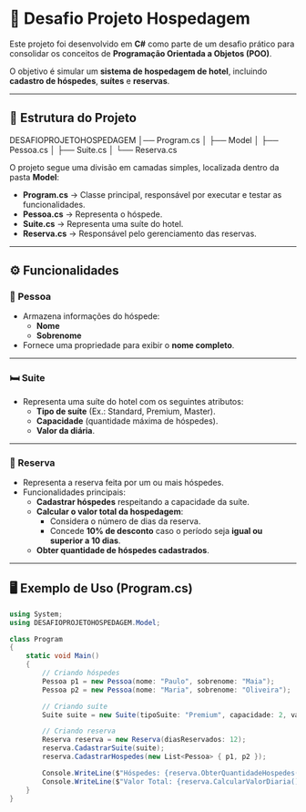 # 🏨 Desafio Projeto Hospedagem

Este projeto foi desenvolvido em **C#** como parte de um desafio prático para consolidar os conceitos de **Programação Orientada a Objetos (POO)**.  

O objetivo é simular um **sistema de hospedagem de hotel**, incluindo **cadastro de hóspedes**, **suítes** e **reservas**.

---

## 📌 Estrutura do Projeto
DESAFIOPROJETOHOSPEDAGEM
│── Program.cs
│
├── Model
│   ├── Pessoa.cs
│   ├── Suite.cs
│   └── Reserva.cs

O projeto segue uma divisão em camadas simples, localizada dentro da pasta **Model**:
- **Program.cs** → Classe principal, responsável por executar e testar as funcionalidades.
- **Pessoa.cs** → Representa o hóspede.
- **Suite.cs** → Representa uma suíte do hotel.
- **Reserva.cs** → Responsável pelo gerenciamento das reservas.

---

## ⚙️ Funcionalidades

### 👤 Pessoa
- Armazena informações do hóspede:
  - **Nome**
  - **Sobrenome**
- Fornece uma propriedade para exibir o **nome completo**.

---

### 🛏️ Suite
- Representa uma suíte do hotel com os seguintes atributos:
  - **Tipo de suíte** (Ex.: Standard, Premium, Master).
  - **Capacidade** (quantidade máxima de hóspedes).
  - **Valor da diária**.

---

### 📅 Reserva
- Representa a reserva feita por um ou mais hóspedes.
- Funcionalidades principais:
  - **Cadastrar hóspedes** respeitando a capacidade da suíte.
  - **Calcular o valor total da hospedagem**:
    - Considera o número de dias da reserva.
    - Concede **10% de desconto** caso o período seja **igual ou superior a 10 dias**.
  - **Obter quantidade de hóspedes cadastrados**.

---

## 🖥️ Exemplo de Uso (Program.cs)

```csharp
using System;
using DESAFIOPROJETOHOSPEDAGEM.Model;

class Program
{
    static void Main()
    {
        // Criando hóspedes
        Pessoa p1 = new Pessoa(nome: "Paulo", sobrenome: "Maia");
        Pessoa p2 = new Pessoa(nome: "Maria", sobrenome: "Oliveira");

        // Criando suíte
        Suite suite = new Suite(tipoSuite: "Premium", capacidade: 2, valorDiaria: 150);

        // Criando reserva
        Reserva reserva = new Reserva(diasReservados: 12);
        reserva.CadastrarSuite(suite);
        reserva.CadastrarHospedes(new List<Pessoa> { p1, p2 });

        Console.WriteLine($"Hóspedes: {reserva.ObterQuantidadeHospedes()}");
        Console.WriteLine($"Valor Total: {reserva.CalcularValorDiaria()}");
    }
}
